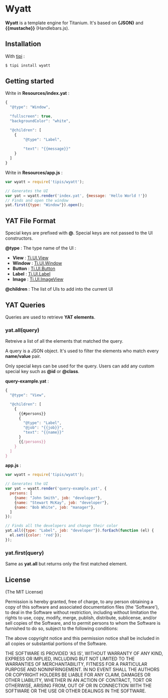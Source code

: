 # Wyatt

__Wyatt__ is a template engine for Titanium. It's based on __{JSON}__ and __{{mustache}}__ (Handlebars.js). 

## Installation

With [tipi](https://github.com/IsCoolEntertainment/tipi) :

```bash
$ tipi install wyatt
```

## Getting started

Write in __Resources/index.yat__ :

```javascript
{
  "@type": "Window",

  "fullscreen": true,
  "backgroundColor": "white",

  "@children": [
    {
        "@type": "Label",
        
        "text": "{{message}}"
    }
  ]
}
```

Write in __Resources/app.js__ :

```javascript
var wyatt = require('tipis/wyatt');

// Generates the UI
var yat = wyatt.render('index.yat', {message: 'Hello World !'})
// Finds and open the window
yat.first({type: "Window"}).open();
```

## YAT File Format

Special keys are prefixed with __@__. Special keys are not passed to the UI constructors.

__@type__ : The type name of the UI :

*   __View__ : [Ti.UI.View](http://docs.appcelerator.com/titanium/3.0/#!/api/Titanium.UI.View)
*   __Window__ : [Ti.UI.Window](http://docs.appcelerator.com/titanium/3.0/#!/api/Titanium.UI.Window)
*   __Button__ : [Ti.UI.Button](http://docs.appcelerator.com/titanium/3.0/#!/api/Titanium.UI.Button)
*   __Label__ : [Ti.UI.Label](http://docs.appcelerator.com/titanium/3.0/#!/api/Titanium.UI.Label)
*   __Image__ : [Ti.UI.ImageView](http://docs.appcelerator.com/titanium/3.0/#!/api/Titanium.UI.ImageView)

__@children__ : The list of UIs to add into the current UI

## YAT Queries

Queries are used to retrieve __YAT elements__.

### yat.all(query)

Retreive a list of all the elements that matched the query.

A query is a JSON object. It's used to filter the elements who match every __name/value__ pair. 

Only special keys can be used for the query. Users can add any custom special key such as __@id__ or __@class__.

__query-example.yat__ :

```javascript
{
  "@type": "View",

  "@children": [
    {
      {{#persons}}
      {
        "@type": "Label",
        "@job": "{{job}}",
        "text": "{{name}}"
      }
      {{/persons}} 
    }
  ]
}
```

__app.js__ :

```javascript
var wyatt = require('tipis/wyatt');

// Generates the UI
var yat = wyatt.render('query-example.yat', {
  persons: [
    {name: "John Smith", job: "developer"},
    {name: "Stewart McKay", job: "developer"},
    {name: "Bob White", job: "manager"},
  ]
});

// Finds all the developers and change their color
yat.all({type: "Label", job: "developer"}).forEach(function (el) {
  el.set({color: 'red'});
});
```



### yat.first(query)

Same as __yat.all__ but returns only the first matched element.

## License 

(The MIT License)

Permission is hereby granted, free of charge, to any person obtaining
a copy of this software and associated documentation files (the
'Software'), to deal in the Software without restriction, including
without limitation the rights to use, copy, modify, merge, publish,
distribute, sublicense, and/or sell copies of the Software, and to
permit persons to whom the Software is furnished to do so, subject to
the following conditions:

The above copyright notice and this permission notice shall be
included in all copies or substantial portions of the Software.

THE SOFTWARE IS PROVIDED 'AS IS', WITHOUT WARRANTY OF ANY KIND,
EXPRESS OR IMPLIED, INCLUDING BUT NOT LIMITED TO THE WARRANTIES OF
MERCHANTABILITY, FITNESS FOR A PARTICULAR PURPOSE AND NONINFRINGEMENT.
IN NO EVENT SHALL THE AUTHORS OR COPYRIGHT HOLDERS BE LIABLE FOR ANY
CLAIM, DAMAGES OR OTHER LIABILITY, WHETHER IN AN ACTION OF CONTRACT,
TORT OR OTHERWISE, ARISING FROM, OUT OF OR IN CONNECTION WITH THE
SOFTWARE OR THE USE OR OTHER DEALINGS IN THE SOFTWARE.
